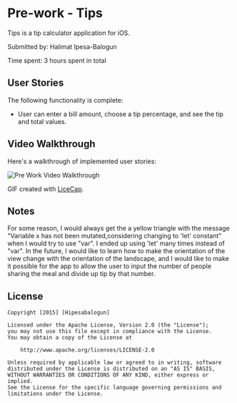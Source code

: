 
# Pre-work - Tips

Tips is a tip calculator application for iOS.

Submitted by: Halimat Ipesa-Balogun

Time spent: 3 hours spent in total

## User Stories

The following functionality is complete:
* User can enter a bill amount, choose a tip percentage, and see the tip and total values.


## Video Walkthrough 

Here's a walkthrough of implemented user stories:

<img src='http://imgur.com/prKUnfU' title='Pre Work  Video Walkthrough' width='' alt='Pre Work  Video Walkthrough' />

GIF created with [LiceCap](http://www.cockos.com/licecap/).

## Notes

For some reason, I would always get the a yellow triangle with the message "Variable x has not been mutated,considering changing to 'let' constant" when I would try to use "var". I ended up using 'let' many times instead of "var". 
In the future, I would like to learn how to make the orientation of the view change with the orientation of the landscape, and I would like to make it possible for the app to allow the user to input the number of people sharing the meal and divide up tip by that number.  

## License

    Copyright [2015] [Hipesabalogun]

    Licensed under the Apache License, Version 2.0 (the "License");
    you may not use this file except in compliance with the License.
    You may obtain a copy of the License at

        http://www.apache.org/licenses/LICENSE-2.0

    Unless required by applicable law or agreed to in writing, software
    distributed under the License is distributed on an "AS IS" BASIS,
    WITHOUT WARRANTIES OR CONDITIONS OF ANY KIND, either express or implied.
    See the License for the specific language governing permissions and
    limitations under the License.
